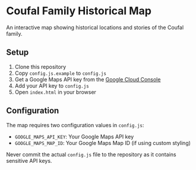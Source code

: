 # Coufal Family Historical Map

An interactive map showing historical locations and stories of the Coufal family.

## Setup

1. Clone this repository
2. Copy `config.js.example` to `config.js`
3. Get a Google Maps API key from the [Google Cloud Console](https://console.cloud.google.com)
4. Add your API key to `config.js`
5. Open `index.html` in your browser

## Configuration

The map requires two configuration values in `config.js`:
- `GOOGLE_MAPS_API_KEY`: Your Google Maps API key
- `GOOGLE_MAPS_MAP_ID`: Your Google Maps Map ID (if using custom styling)

Never commit the actual `config.js` file to the repository as it contains sensitive API keys.